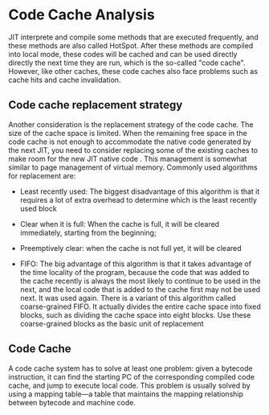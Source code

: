 # Code Cache Analysis

JIT interprete and compile some methods that are executed frequently,
and these methods are also called HotSpot. After these methods are
compiled into local mode, these codes will be cached and can be
used directly directly the next time they are run, which is the
so-called "code cache". However, like other caches, these code
caches also face problems such as cache hits and cache
invalidation.

## Code cache replacement strategy

Another consideration is the replacement strategy of the code cache.
The size of the cache space is limited. When the remaining free space
in the code cache is not enough to accommodate the native code
generated by the next JIT, you need to consider replacing some of the
existing caches to make room for the new JIT native code . This
management is somewhat similar to page management of virtual memory.
Commonly used algorithms for replacement are:

* Least recently used: The biggest disadvantage of this algorithm is
that it requires a lot of extra overhead to determine which is the
least recently used block

* Clear when it is full: When the cache is full, it will be cleared
immediately, starting from the beginning;

* Preemptively clear: when the cache is not full yet, it will be
cleared

* FIFO: The big advantage of this algorithm is that it takes advantage
of the time locality of the program, because the code that was added
to the cache recently is always the most likely to continue to be used
in the next, and the local code that is added to the cache first may
not be used next. It was used again. There is a variant of this
algorithm called coarse-grained FIFO. It actually divides the entire
cache space into fixed blocks, such as dividing the cache space into
eight blocks. Use these coarse-grained blocks as the basic unit of
replacement

## Code Cache
A code cache system has to solve at least one problem: given a
bytecode instruction, it can find the starting PC of the corresponding
compiled code cache, and jump to execute local code. This problem is
usually solved by using a mapping table—a table that maintains the
mapping relationship between bytecode and machine code.

